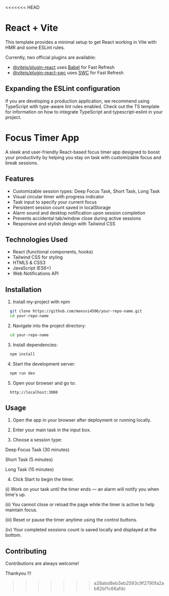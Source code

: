 <<<<<<< HEAD
# React + Vite

This template provides a minimal setup to get React working in Vite with HMR and some ESLint rules.

Currently, two official plugins are available:

- [@vitejs/plugin-react](https://github.com/vitejs/vite-plugin-react/blob/main/packages/plugin-react) uses [Babel](https://babeljs.io/) for Fast Refresh
- [@vitejs/plugin-react-swc](https://github.com/vitejs/vite-plugin-react/blob/main/packages/plugin-react-swc) uses [SWC](https://swc.rs/) for Fast Refresh

## Expanding the ESLint configuration

If you are developing a production application, we recommend using TypeScript with type-aware lint rules enabled. Check out the TS template for information on how to integrate TypeScript and typescript-eslint in your project.

# Focus Timer App

A sleek and user-friendly React-based focus timer app designed to boost your productivity by helping you stay on task with customizable focus and break sessions.

## Features

- Customizable session types: Deep Focus Task, Short Task, Long Task  
- Visual circular timer with progress indicator  
- Task input to specify your current focus  
- Persistent session count saved in localStorage  
- Alarm sound and desktop notification upon session completion  
- Prevents accidental tab/window close during active sessions  
- Responsive and stylish design with Tailwind CSS  

## Technologies Used
- React (functional components, hooks)  
- Tailwind CSS for styling  
- HTML5 & CSS3  
- JavaScript (ES6+)  
- Web Notifications API  
## Installation

1. Install my-project with npm

```bash
  git clone https://github.com/mansvi4506/your-repo-name.git
  cd your-repo-name
```

2. Navigate into the project directory:

```bash
  cd your-repo-name
```

3. Install dependencies:

```bash
  npm install
```

4. Start the development server:

```bash
  npm run dev
```

5. Open your browser and go to:

```http
  http://localhost:3000
```
## Usage

1. Open the app in your browser after deployment or running locally.

2. Enter your main task in the input box.

3. Choose a session type:

 Deep Focus Task (30 minutes)

 Short Task (5 minutes)

 Long Task (15 minutes)

4. Click Start to begin the timer.

(i) Work on your task until the timer ends — an alarm will notify you when time's up.

(ii) You cannot close or reload the page while the timer is active to help maintain focus.

(iii) Reset or pause the timer anytime using the control buttons.

(iv) Your completed sessions count is saved locally and displayed at the bottom.
## Contributing

Contributions are always welcome!

Thankyou !!!
>>>>>>> a28abd8eb3eb2593c9f2790fa2ab82bf1c66afdc
